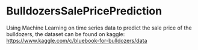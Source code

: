# BulldozersSalePricePrediction
Using Machine Learning on time series data to predict the sale price of the bulldozers, the dataset can be found on kaggle: https://www.kaggle.com/c/bluebook-for-bulldozers/data
